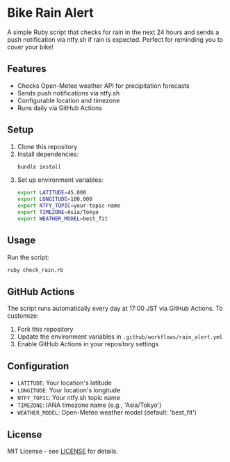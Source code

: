 # Bike Rain Alert

A simple Ruby script that checks for rain in the next 24 hours and sends a push notification via ntfy.sh if rain is expected. Perfect for reminding you to cover your bike!

## Features

- Checks Open-Meteo weather API for precipitation forecasts
- Sends push notifications via ntfy.sh
- Configurable location and timezone
- Runs daily via GitHub Actions

## Setup

1. Clone this repository
2. Install dependencies:
   ```bash
   bundle install
   ```
3. Set up environment variables:
   ```bash
   export LATITUDE=45.000
   export LONGITUDE=100.000
   export NTFY_TOPIC=your-topic-name
   export TIMEZONE=Asia/Tokyo
   export WEATHER_MODEL=best_fit
   ```

## Usage

Run the script:
```bash
ruby check_rain.rb
```

## GitHub Actions

The script runs automatically every day at 17:00 JST via GitHub Actions. To customize:

1. Fork this repository
2. Update the environment variables in `.github/workflows/rain_alert.yml`
3. Enable GitHub Actions in your repository settings

## Configuration

- `LATITUDE`: Your location's latitude
- `LONGITUDE`: Your location's longitude
- `NTFY_TOPIC`: Your ntfy.sh topic name
- `TIMEZONE`: IANA timezone name (e.g., 'Asia/Tokyo')
- `WEATHER_MODEL`: Open-Meteo weather model (default: 'best_fit')

## License

MIT License - see [LICENSE](LICENSE) for details.
